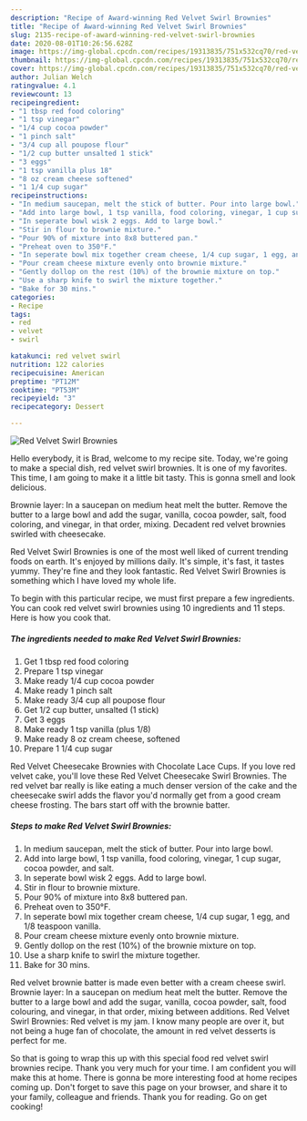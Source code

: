 ```yaml
---
description: "Recipe of Award-winning Red Velvet Swirl Brownies"
title: "Recipe of Award-winning Red Velvet Swirl Brownies"
slug: 2135-recipe-of-award-winning-red-velvet-swirl-brownies
date: 2020-08-01T10:26:56.628Z
image: https://img-global.cpcdn.com/recipes/19313835/751x532cq70/red-velvet-swirl-brownies-recipe-main-photo.jpg
thumbnail: https://img-global.cpcdn.com/recipes/19313835/751x532cq70/red-velvet-swirl-brownies-recipe-main-photo.jpg
cover: https://img-global.cpcdn.com/recipes/19313835/751x532cq70/red-velvet-swirl-brownies-recipe-main-photo.jpg
author: Julian Welch
ratingvalue: 4.1
reviewcount: 13
recipeingredient:
- "1 tbsp red food coloring"
- "1 tsp vinegar"
- "1/4 cup cocoa powder"
- "1 pinch salt"
- "3/4 cup all poupose flour"
- "1/2 cup butter unsalted 1 stick"
- "3 eggs"
- "1 tsp vanilla plus 18"
- "8 oz cream cheese softened"
- "1 1/4 cup sugar"
recipeinstructions:
- "In medium saucepan, melt the stick of butter. Pour into large bowl."
- "Add into large bowl, 1 tsp vanilla, food coloring, vinegar, 1 cup sugar, cocoa powder, and salt."
- "In seperate bowl wisk 2 eggs. Add to large bowl."
- "Stir in flour to brownie mixture."
- "Pour 90% of mixture into 8x8 buttered pan."
- "Preheat oven to 350°F."
- "In seperate bowl mix together cream cheese, 1/4 cup sugar, 1 egg, and 1/8 teaspoon vanilla."
- "Pour cream cheese mixture evenly onto brownie mixture."
- "Gently dollop on the rest (10%) of the brownie mixture on top."
- "Use a sharp knife to swirl the mixture together."
- "Bake for 30 mins."
categories:
- Recipe
tags:
- red
- velvet
- swirl

katakunci: red velvet swirl 
nutrition: 122 calories
recipecuisine: American
preptime: "PT12M"
cooktime: "PT53M"
recipeyield: "3"
recipecategory: Dessert

---
```



![Red Velvet Swirl Brownies](https://img-global.cpcdn.com/recipes/19313835/751x532cq70/red-velvet-swirl-brownies-recipe-main-photo.jpg)

Hello everybody, it is Brad, welcome to my recipe site. Today, we're going to make a special dish, red velvet swirl brownies. It is one of my favorites. This time, I am going to make it a little bit tasty. This is gonna smell and look delicious.

Brownie layer: In a saucepan on medium heat melt the butter. Remove the butter to a large bowl and add the sugar, vanilla, cocoa powder, salt, food coloring, and vinegar, in that order, mixing. Decadent red velvet brownies swirled with cheesecake.

Red Velvet Swirl Brownies is one of the most well liked of current trending foods on earth. It's enjoyed by millions daily. It's simple, it's fast, it tastes yummy. They're fine and they look fantastic. Red Velvet Swirl Brownies is something which I have loved my whole life.


To begin with this particular recipe, we must first prepare a few ingredients. You can cook red velvet swirl brownies using 10 ingredients and 11 steps. Here is how you cook that.

<!--inarticleads1-->

##### The ingredients needed to make Red Velvet Swirl Brownies:

1. Get 1 tbsp red food coloring
1. Prepare 1 tsp vinegar
1. Make ready 1/4 cup cocoa powder
1. Make ready 1 pinch salt
1. Make ready 3/4 cup all poupose flour
1. Get 1/2 cup butter, unsalted (1 stick)
1. Get 3 eggs
1. Make ready 1 tsp vanilla (plus 1/8)
1. Make ready 8 oz cream cheese, softened
1. Prepare 1 1/4 cup sugar


Red Velvet Cheesecake Brownies with Chocolate Lace Cups. If you love red velvet cake, you&#39;ll love these Red Velvet Cheesecake Swirl Brownies. The red velvet bar really is like eating a much denser version of the cake and the cheesecake swirl adds the flavor you&#39;d normally get from a good cream cheese frosting. The bars start off with the brownie batter. 

<!--inarticleads2-->

##### Steps to make Red Velvet Swirl Brownies:

1. In medium saucepan, melt the stick of butter. Pour into large bowl.
1. Add into large bowl, 1 tsp vanilla, food coloring, vinegar, 1 cup sugar, cocoa powder, and salt.
1. In seperate bowl wisk 2 eggs. Add to large bowl.
1. Stir in flour to brownie mixture.
1. Pour 90% of mixture into 8x8 buttered pan.
1. Preheat oven to 350°F.
1. In seperate bowl mix together cream cheese, 1/4 cup sugar, 1 egg, and 1/8 teaspoon vanilla.
1. Pour cream cheese mixture evenly onto brownie mixture.
1. Gently dollop on the rest (10%) of the brownie mixture on top.
1. Use a sharp knife to swirl the mixture together.
1. Bake for 30 mins.


Red velvet brownie batter is made even better with a cream cheese swirl. Brownie layer: In a saucepan on medium heat melt the butter. Remove the butter to a large bowl and add the sugar, vanilla, cocoa powder, salt, food colouring, and vinegar, in that order, mixing between additions. Red Velvet Swirl Brownies: Red velvet is my jam. I know many people are over it, but not being a huge fan of chocolate, the amount in red velvet desserts is perfect for me. 

So that is going to wrap this up with this special food red velvet swirl brownies recipe. Thank you very much for your time. I am confident you will make this at home. There is gonna be more interesting food at home recipes coming up. Don't forget to save this page on your browser, and share it to your family, colleague and friends. Thank you for reading. Go on get cooking!
